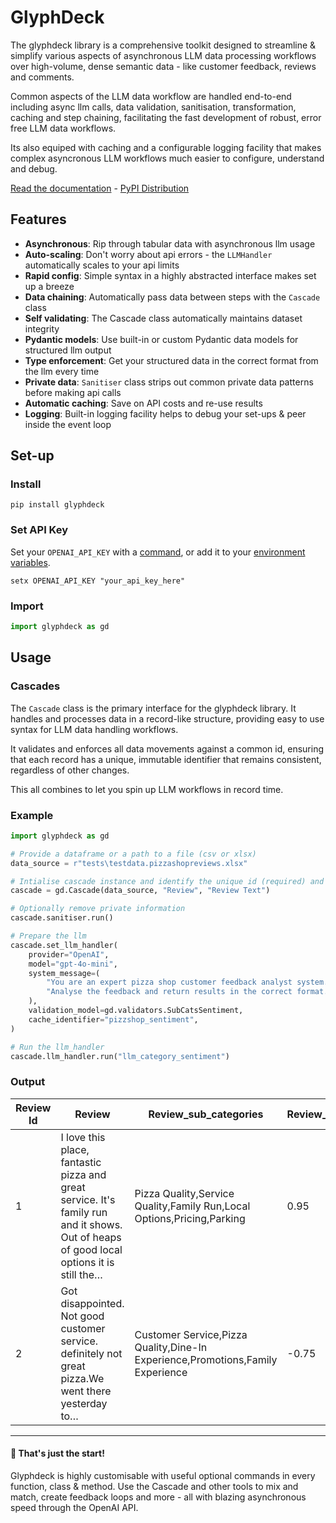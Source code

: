 # GlyphDeck

The glyphdeck library is a comprehensive toolkit designed to streamline
& simplify various aspects of asynchronous LLM data processing workflows
over high-volume, dense semantic data - like customer feedback, reviews
and comments.

Common aspects of the LLM data workflow are handled end-to-end including
async llm calls, data validation, sanitisation, transformation, caching
and step chaining, facilitating the fast development of robust, error
free LLM data workflows.

Its also equiped with caching and a configurable logging facility that
makes complex asyncronous LLM workflows much easier to configure,
understand and debug.

[Read the documentation](https://glyphdeck.readthedocs.io/) - [PyPI Distribution](https://pypi.org/project/glyphdeck/)

## Features

-   **Asynchronous**: Rip through tabular data with asynchronous llm
    usage
-   **Auto-scaling**: Don't worry about api errors - the `LLMHandler`
    automatically scales to your api limits
-   **Rapid config**: Simple syntax in a highly abstracted interface
    makes set up a breeze
-   **Data chaining**: Automatically pass data between steps with the
    `Cascade` class
-   **Self validating**: The Cascade class automatically maintains
    dataset integrity
-   **Pydantic models**: Use built-in or custom Pydantic data models for
    structured llm output
-   **Type enforcement**: Get your structured data in the correct format
    from the llm every time
-   **Private data**: `Sanitiser` class strips out common private data
    patterns before making api calls
-   **Automatic caching**: Save on API costs and re-use results
-   **Logging**: Built-in logging facility helps to debug your set-ups &
    peer inside the event loop

## Set-up

### Install

``` 
pip install glyphdeck
```

### Set API Key

Set your `OPENAI_API_KEY` with a
[command](https://platform.openai.com/docs/quickstart?language-preference=python),
or add it to your [environment
variables](https://en.wikipedia.org/wiki/Environment_variable).

``` 
setx OPENAI_API_KEY "your_api_key_here"
```

### Import

``` python
import glyphdeck as gd
```

## Usage

### Cascades

The `Cascade` class is the primary interface for the glyphdeck library.
It handles and processes data in a record-like structure, providing easy
to use syntax for LLM data handling workflows.

It validates and enforces all data movements against a common id,
ensuring that each record has a unique, immutable identifier that
remains consistent, regardless of other changes.

This all combines to let you spin up LLM workflows in record time.

### Example

``` python
import glyphdeck as gd

# Provide a dataframe or a path to a file (csv or xlsx)
data_source = r"tests\testdata.pizzashopreviews.xlsx"

# Intialise cascade instance and identify the unique id (required) and target data
cascade = gd.Cascade(data_source, "Review", "Review Text")

# Optionally remove private information
cascade.sanitiser.run()

# Prepare the llm
cascade.set_llm_handler(
    provider="OpenAI",
    model="gpt-4o-mini",
    system_message=(
        "You are an expert pizza shop customer feedback analyst system."
        "Analyse the feedback and return results in the correct format."
    ),
    validation_model=gd.validators.SubCatsSentiment,
    cache_identifier="pizzshop_sentiment",
)

# Run the llm_handler
cascade.llm_handler.run("llm_category_sentiment")

```

### Output

| Review Id | Review                                                                                                                                  | Review_sub_categories                                                          | Review_sentiment_score |
|-----------|-----------------------------------------------------------------------------------------------------------------------------------------|--------------------------------------------------------------------------------|------------------------|
| 1         | I love this place, fantastic pizza and great service. It's family run and it shows. Out of heaps of good local options it is still the… | Pizza Quality,Service Quality,Family Run,Local Options,Pricing,Parking         | 0.95                   |
| 2         | Got disappointed. Not good customer service. definitely not great pizza.We went there yesterday to…                                     | Customer Service,Pizza Quality,Dine-In Experience,Promotions,Family Experience | -0.75                  |

------------------------------------------------------------------------

#### 🚀 That's just the start!

Glyphdeck is highly customisable with useful optional commands in every
function, class & method. Use the Cascade and other tools to mix and
match, create feedback loops and more - all with blazing asynchronous
speed through the OpenAI API.
